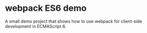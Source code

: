 # webpack ES6 demo

A small demo project that shows how to use webpack for client-side development in ECMAScript 6.
